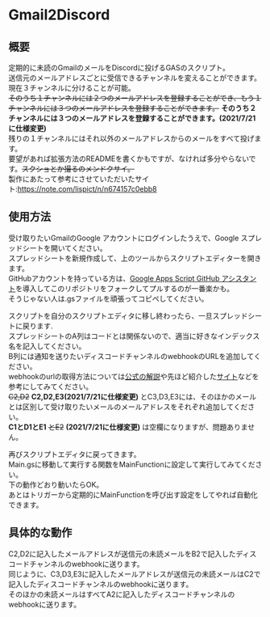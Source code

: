 # Gmail2Discord

## 概要
定期的に未読のGmailのメールをDiscordに投げるGASのスクリプト。<br>
送信元のメールアドレスごとに受信できるチャンネルを変えることができます。<br>
現在３チャンネルに分けることが可能。<br>
~~そのうち１チャンネルには２つのメールアドレスを登録することができ、もう１チャンネルには３つのメールアドレスを登録することができます。~~
**そのうち２チャンネルには３つのメールアドレスを登録することができます。(2021/7/21に仕様変更)**<br>
残りの１チャンネルにはそれ以外のメールアドレスからのメールをすべて投げます。<br>
要望があれば拡張方法のREADMEを書くかもですが、なければ多分やらないです。~~スクショとか撮るのメンドクサイ。~~<br>
製作にあたって参考にさせていただいたサイト:https://note.com/lispict/n/n674157c0ebb8

## 使用方法
受け取りたいGmailのGoogle アカウントにログインしたうえで、Google スプレッドシートを開いてください。<br>
スプレッドシートを新規作成して、上のツールからスクリプトエディターを開きます。<br>
GitHubアカウントを持っている方は、[Google Apps Script GitHub アシスタント](https://chrome.google.com/webstore/detail/google-apps-script-github/lfjcgcmkmjjlieihflfhjopckgpelofo?hl=ja)を導入してこのリポジトリをフォークしてプルするのが一番楽かも。<br>
そうじゃない人は.gsファイルを頑張ってコピペしてください。

スクリプトを自分のスクリプトエディタに移し終わったら、一旦スプレッドシートに戻ります.<br>
スプレッドシートのA列はコードとは関係ないので、適当に好きなインデックス名を記入してください。<br>
B列には通知を送りたいディスコードチャンネルのwebhookのURLを追加してください。<br>
webhookのurlの取得方法については[公式の解説](https://support.discord.com/hc/ja/articles/228383668-%E3%82%BF%E3%82%A4%E3%83%88%E3%83%AB-Webhooks%E3%81%B8%E3%81%AE%E5%BA%8F%E7%AB%A0)や先ほど紹介した[サイト](https://note.com/lispict/n/n674157c0ebb8)などを参考にしてみてください。<br>
~~C2,D2~~ **C2,D2,E3(2021/7/21に仕様変更)** とC3,D3,E3には、そのほかのメールとは区別して受け取りたいメールのメールアドレスをそれぞれ追加してください。<br>
**C1とD1とE1** ~~とE2~~ **(2021/7/21に仕様変更)** は空欄になりますが、問題ありません。<br>

再びスクリプトエディタに戻ってきます。<br>
Main.gsに移動して実行する関数をMainFunctionに設定して実行してみてください。<br>
下の動作どおり動いたらOK。<br>
あとはトリガーから定期的にMainFunctionを呼び出す設定をしてやれば自動化できます。<br>

## 具体的な動作
C2,D2に記入したメールアドレスが送信元の未読メールをB2で記入したディスコードチャンネルのwebhookに送ります。<br>
同じように、C3,D3,E3に記入したメールアドレスが送信元の未読メールはC2で記入したディスコードチャンネルのwebhookに送ります。<br>
そのほかの未読メールはすべてA2に記入したディスコードチャンネルのwebhookに送ります。
